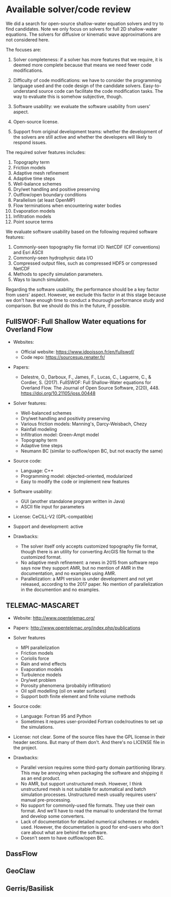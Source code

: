 # Available solver/code review

We did a search for open-source shallow-water equation solvers and try to find
candidates. Note we only focus on solvers for full 2D shallow-water equations. 
The solvers for diffusive or kinematic wave approximations are not considered 
here. 

The focuses are:

1. Solver completeness: if a solver has more features that we require, it is 
   deemed more complete because that means we need fewer code modifications.

2. Difficulty of code modifications: we have to consider the programming
   language used and the code design of the candidate solvers. Easy-to-understand
   source code can facilitate the code modification tasks. The way to evaluate
   this is somehow subjective, though.

3. Software usability: we evaluate the software usability from users' aspect.
4. Open-source license.
5. Support from original development teams: whether the development of the
   solvers are still active and whether the developers will likely to respond issues.

The required solver features includes:

1. Topography term
2. Friction models
3. Adaptive mesh refinement
4. Adaptive time steps
4. Well-balance schemes
5. Dry/wet handling and positive preserving
6. Outflow/open boundary conditions
7. Parallelism (at least OpenMP)
8. Flow terminations when encountering water bodies
9. Evaporation models
9. Infiltration models
10. Point source terms

We evaluate software usability based on the following required software features:

1. Commonly-seen topography file format I/O: NetCDF (CF conventions) and Esri ASCII
2. Commonly-seen hydrophysic data I/O
3. Compressed output files, such as compressed HDF5 or compressed NetCDF
2. Methods to specify simulation parameters.
3. Ways to launch simulation.

Regarding the software usability, the performance should be a key factor from
users' aspect. However, we exclude this factor in at this stage because we don't
have enough time to conduct a thourough performance study and comparison. But
we should do this in the future, if possible.

## FullSWOF: Full Shallow Water equations for Overland Flow

* Websites:
    * Official website: https://www.idpoisson.fr/en/fullswof/
    * Code repo: https://sourcesup.renater.fr/

* Papers:
    * Delestre, O., Darboux, F., James, F., Lucas, C., Laguerre, C., & Cordier, S. 
      (2017). FullSWOF: Full Shallow-Water equations for Overland Flow. The Journal of 
      Open Source Software, 2(20), 448. https://doi.org/10.21105/joss.00448

* Solver features:
    * Well-balanced schemes
    * Dry/wet handling and positivity preserving
    * Various friction models: Manning's, Darcy-Weisbach, Chezy
    * Rainfall modeling
    * Infiltration model: Green-Ampt model
    * Topography term
    * Adaptive time steps
    * Neumann BC (similar to outflow/open BC, but not exactly the same)

* Source code:
    * Language: C++
    * Programming model: objected-oriented, modularized
    * Easy to modify the code or implement new features

* Software usability:
    * GUI (another standalone program written in Java)
    * ASCII file input for parameters

* License: CeCILL-V2 (GPL-compatible)

* Support and development: active

* Drawbacks:
    * The solver itself only accepts customized topography file format, though 
      there is an utility for converting ArcGIS file format to the customized 
      format.
    * No adaptive mesh refinement: a news in 2015 from software repo says now 
      they support AMR, but no mention of AMR in the documentation, and no 
      examples using AMR.
    * Parallelization: a MPI version is under development and not yet released, 
      according to the 2017 paper. No mention of parallelization in the 
      documention and no examples.

## TELEMAC-MASCARET

* Website: http://www.opentelemac.org/

* Papers: http://www.opentelemac.org/index.php/publications

* Solver features
    * MPI parallelization
    * Friction models
    * Coriolis force
    * Rain and wind effects
    * Evaporation models
    * Turbulence models
    * Dry/wet problem
    * Porosity phenomena (probabily inflitration)
    * Oil spill modelling (oil on water surfaces)
    * Support both finite element and finite volume methods

* Source code:
    * Language: Fortran 95 and Python
    * Sometimes it requres user-provided Fortran code/routines to set up the 
      simulations.

* License: not clear. Some of the source files have the GPL license in their 
  header sections. But many of them don't. And there's no LICENSE file in the 
  project.

* Drawbacks:
    * Parallel version requires some third-party domain partitioning library.
      This may be annoying when packaging the software and shipping it as an end 
      product.
    * No AMR, but support unstructured mesh. However, I think unstructured mesh
      is not suitable for automatical and batch simulation processes. Unstructured
      mesh usually requires users' manual pre-processing.
    * No support for commonly-used file formats. They use their own format. And
      we'll have to read the manual to understand the format and develop some 
      converters.
    * Lack of documentation for detailed numerical schemes or models used. 
      However, the documentation is good for end-users who don't care about what 
      are behind the software.
    * Doesn't seem to have outflow/open BC.

## DassFlow
## GeoClaw
## Gerris/Basilisk
